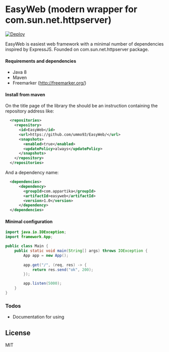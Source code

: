 # EasyWeb (modern wrapper for com.sun.net.httpserver)

[![Deploy](https://www.herokucdn.com/deploy/button.svg)](https://heroku.com/deploy?template=https://github.com/ummo93/EasyWeb)

EasyWeb is easiest web framework with a minimal number of dependencies inspired by ExpressJS. Founded on com.sun.net.httpserver package.
#### Requirements and dependencies
  - Java 8
  - Maven
  - Freemarker (http://freemarker.org/)
  
#### Install from maven
On the title page of the library the should be an instruction containing the repository address like:
```xml
  <repositories>
    <repository>
      <id>EasyWeb</id>
      <url>https://github.com/ummo93/EasyWeb/</url>
      <snapshots>
        <enabled>true</enabled>
        <updatePolicy>always</updatePolicy>
      </snapshots>
    </repository>
  </repositories>
```
And a dependency name:
```xml
  <dependencies>
      <dependency>
        <groupId>com.appartika</groupId>
        <artifactId>easyweb</artifactId>
        <version>1.0</version>
      </dependency>
  </dependencies>
```

#### Minimal configuration
```java
import java.io.IOException;
import framework.App;

public class Main {
    public static void main(String[] args) throws IOException {
        App app = new App();
        
        app.get("/", (req, res) -> {
            return res.send("ok", 200);
        });

        app.listen(5000);
    }
}
```

### Todos

 - Documentation for using

License
----

MIT
